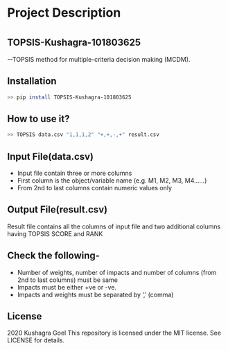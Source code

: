 # Project Description
#

## TOPSIS-Kushagra-101803625
  --TOPSIS method for multiple-criteria decision making (MCDM).

## Installation
```sh
>> pip install TOPSIS-Kushagra-101803625
```
## How to use it?
```sh
>> TOPSIS data.csv "1,1,1,2" "+,+,-,+" result.csv
```

## Input File(data.csv)
 - Input file contain three or more columns
 - First column is the object/variable name (e.g. M1, M2, M3, M4…...)
 - From 2nd to last columns contain numeric values only
 
## Output File(result.csv)

Result file contains all the columns of input file and two additional columns having TOPSIS SCORE and RANK
 
## Check the following-

- Number of weights, number of impacts and number of columns (from 2nd to last columns) must be same
- Impacts must be either +ve or -ve.
- Impacts and weights must be separated by ‘,’ (comma)

## License
2020 Kushagra Goel
This repository is licensed under the MIT license. See LICENSE for details.

